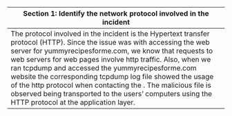 | Section 1: Identify the network protocol involved in the incident                                                                                                                                                                                                                                                                                                                                                                                                                                                                         |
| ----------------------------------------------------------------------------------------------------------------------------------------------------------------------------------------------------------------------------------------------------------------------------------------------------------------------------------------------------------------------------------------------------------------------------------------------------------------------------------------------------------------------------------------- |
| The protocol involved in the incident is the Hypertext transfer protocol (HTTP). Since the issue was with accessing the web server for yummyrecipesforme.com, we know that requests to web servers for web pages involve http traffic. Also, when we ran tcpdump and accessed the yummyrecipesforme.com website the corresponding tcpdump log file showed the usage of the http protocol when contacting the . The malicious file is observed being transported to the users’ computers using the HTTP protocol at the application layer. |
